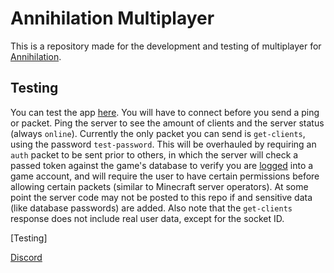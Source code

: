 # Annihilation Multiplayer

This is a repository made for the development and testing of multiplayer for [Annihilation](https://annihilation.drvortex.dev).

## Testing

You can test the app [here](https://a.drvortex.dev/mp). You will have to connect before you send a ping or packet. Ping the server to see the amount of clients and the server status (always `online`). Currently the only packet you can send is `get-clients`, using the password `test-password`. This will be overhauled by requiring an `auth` packet to be sent prior to others, in which the server will check a passed token against the game's database to verify you are [logged](https://a.drvortex.dev/login) into a game account, and will require the user to have certain permissions before allowing certain packets (similar to Minecraft server operators). At some point the server code may not be posted to this repo if and sensitive data (like database passwords) are added. Also note that the `get-clients` response does not include real user data, except for the socket ID.

[Testing]

[Discord](https://a.drvortex.dev/discord)
